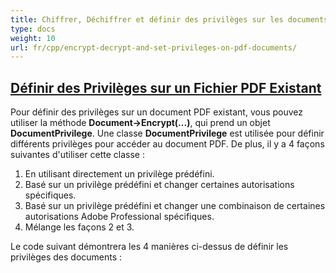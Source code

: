 ```yaml
---
title: Chiffrer, Déchiffrer et définir des privilèges sur les documents PDF
type: docs
weight: 10
url: fr/cpp/encrypt-decrypt-and-set-privileges-on-pdf-documents/
---
```


## <ins>**Définir des Privilèges sur un Fichier PDF Existant**
Pour définir des privilèges sur un document PDF existant, vous pouvez utiliser la méthode **Document->Encrypt(...)**, qui prend un objet **DocumentPrivilege**. Une classe **DocumentPrivilege** est utilisée pour définir différents privilèges pour accéder au document PDF. De plus, il y a 4 façons suivantes d'utiliser cette classe :

1. En utilisant directement un privilège prédéfini.
1. Basé sur un privilège prédéfini et changer certaines autorisations spécifiques.
1. Basé sur un privilège prédéfini et changer une combinaison de certaines autorisations Adobe Professional spécifiques.
1. Mélange les façons 2 et 3.

Le code suivant démontrera les 4 manières ci-dessus de définir les privilèges des documents :